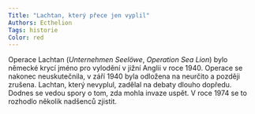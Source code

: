 ```yaml
---
Title: "Lachtan, který přece jen vyplil"
Authors: Ecthelion
Tags: historie
Color: red
---
```

Operace Lachtan (*Unternehmen Seelöwe*, *Operation Sea Lion*)
bylo německé krycí jméno pro vylodění v jižní Anglii v roce
1940. Operace se nakonec neuskutečnila,
v září 1940 byla odložena na neurčito a
později zrušena. Lachtan, který nevyplul,
zadělal na debaty dlouho dopředu. Dodnes
se vedou spory o tom, zda mohla invaze
uspět. V roce 1974 se to rozhodlo několik
nadšenců zjistit.